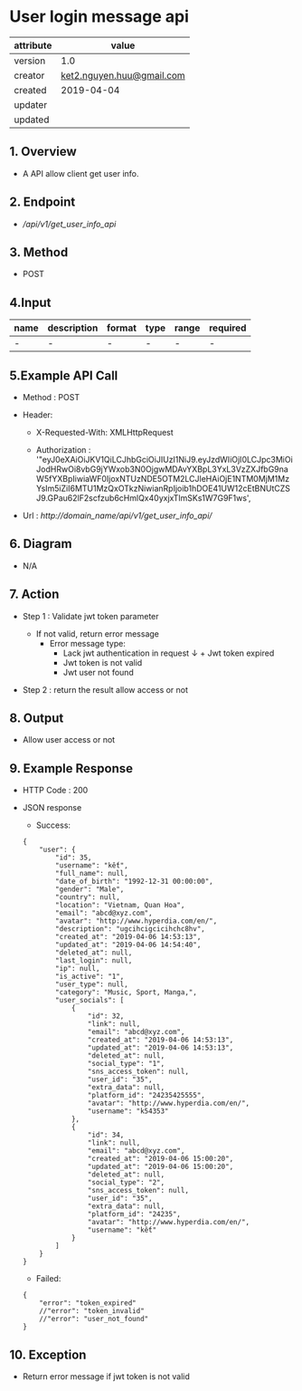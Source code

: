 # User login message api   

| attribute | value |
|-----------|-------|
| version   | 1.0   |
| creator   | ket2.nguyen.huu@gmail.com |
| created   | 2019-04-04 |
| updater   | 
| updated   |  |

## 1. Overview 

- A API allow client get user info.

## 2. Endpoint

- */api/v1/get_user_info_api*

## 3. Method

- POST

## 4.Input 

name  | description| format | type | range | required
--- | ---| ---| ---|---|---
- |- |- |- |- |- 


## 5.Example API Call

- Method : POST

- Header: 
    - X-Requested-With: XMLHttpRequest
    
    - Authorization : '"eyJ0eXAiOiJKV1QiLCJhbGciOiJIUzI1NiJ9.eyJzdWIiOjI0LCJpc3MiOiJodHRwOi8vbG9jYWxob3N0OjgwMDAvYXBpL3YxL3VzZXJfbG9naW5fYXBpIiwiaWF0IjoxNTUzNDE5OTM2LCJleHAiOjE1NTM0MjM1MzYsIm5iZiI6MTU1MzQxOTkzNiwianRpIjoib1hDOE41UW12cEtBNUtCZSJ9.GPau62lF2scfzub6cHmlQx40yxjxTlmSKs1W7G9F1ws',        
        
- Url : *http://domain_name/api/v1/get_user_info_api/*

## 6. Diagram 

- N/A

## 7. Action

- Step 1 : Validate jwt token  parameter
    + If not valid, return error message
        + Error message type: 
            + Lack jwt authentication in request
    ↓       + Jwt token expired
            + Jwt token is not valid
            + Jwt user not found

- Step 2 : return the result allow access or not

## 8. Output

- Allow user access or not  

## 9. Example Response 

- HTTP Code : 200

- JSON response 
    
    + Success:
    
    ```
    {
        "user": {
            "id": 35,
            "username": "kết",
            "full_name": null,
            "date_of_birth": "1992-12-31 00:00:00",
            "gender": "Male",
            "country": null,
            "location": "Vietnam, Quan Hoa",
            "email": "abcd@xyz.com",
            "avatar": "http://www.hyperdia.com/en/",
            "description": "ugcihcigcicihchc8hv",
            "created_at": "2019-04-06 14:53:13",
            "updated_at": "2019-04-06 14:54:40",
            "deleted_at": null,
            "last_login": null,
            "ip": null,
            "is_active": "1",
            "user_type": null,
            "category": "Music, Sport, Manga,",
            "user_socials": [
                {
                    "id": 32,
                    "link": null,
                    "email": "abcd@xyz.com",
                    "created_at": "2019-04-06 14:53:13",
                    "updated_at": "2019-04-06 14:53:13",
                    "deleted_at": null,
                    "social_type": "1",
                    "sns_access_token": null,
                    "user_id": "35",
                    "extra_data": null,
                    "platform_id": "24235425555",
                    "avatar": "http://www.hyperdia.com/en/",
                    "username": "k54353"
                },
                {
                    "id": 34,
                    "link": null,
                    "email": "abcd@xyz.com",
                    "created_at": "2019-04-06 15:00:20",
                    "updated_at": "2019-04-06 15:00:20",
                    "deleted_at": null,
                    "social_type": "2",
                    "sns_access_token": null,
                    "user_id": "35",
                    "extra_data": null,
                    "platform_id": "24235",
                    "avatar": "http://www.hyperdia.com/en/",
                    "username": "kết"
                }
            ]
        }
    }
    ```
    
    + Failed: 
    
    ```
    {
        "error": "token_expired"
        //"error": "token_invalid"
        //"error": "user_not_found"
    }
    ```

## 10. Exception

- Return error message if jwt token is not valid 